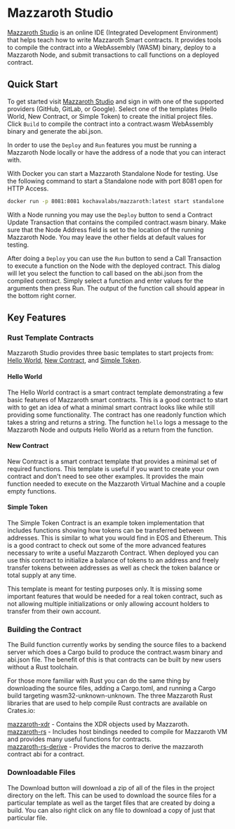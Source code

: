 # Mazzaroth Studio

[Mazzaroth Studio](https://studio.mazzaroth.io/) is an online
IDE (Integrated Development Environment) that helps teach
how to write Mazzaroth Smart contracts.
It provides tools to compile the contract into a WebAssembly (WASM)
binary, deploy to a Mazzaroth Node, and submit transactions
to call functions on a deployed contract.

## Quick Start

To get started visit [Mazzaroth Studio](https://studio.mazzaroth.io/) and
sign in with one of the supported providers (GitHub, GitLab, or Google).
Select one of the templates (Hello World, New Contract, or Simple Token) to
create the initial project files. Click `Build` to compile the contract into
a contract.wasm WebAssembly binary and generate the abi.json.

In order to use the `Deploy` and `Run` features you must be running a Mazzaroth
Node locally or have the address of a node that you can interact with.

With Docker you can start a Mazzaroth Standalone Node for testing. Use the following
command to start a Standalone node with port 8081 open for HTTP Access.

```Bash
docker run -p 8081:8081 kochavalabs/mazzaroth:latest start standalone
```

With a Node running you may use the `Deploy` button to send a Contract Update Transaction
that contains the compiled contract.wasm binary. Make sure that the Node Address
field is set to the location of the running Mazzaroth Node. You may leave the
other fields at default values for testing.

After doing a `Deploy` you can use the `Run` button to send a Call Transaction to
execute a function on the Node with the deployed contract. This dialog will let
you select the function to call based on the abi.json from the compiled contract.
Simply select a function and enter values for the arguments then press Run. The
output of the function call should appear in the bottom right corner.

## Key Features

### Rust Template Contracts

Mazzaroth Studio provides three basic templates to start projects from:
[Hello World](#Hello-World), [New Contract](#New-Contract), and [Simple Token](#Simple-Token).

#### Hello World

The Hello World contract is a smart contract template demonstrating a few basic
features of Mazzaroth smart contracts. This is a good contract to start with to
get an idea of what a minimal smart contract looks like while still providing some
functionality. The contract has one readonly function which takes a string and
returns a string. The function `hello` logs a message to the Mazzaroth Node
and outputs Hello World as a return from the function.

#### New Contract

New Contract is a smart contract template that provides a minimal set of required
functions. This template is useful if you want to create your own contract and
don't need to see other examples. It provides the main function needed to
execute on the Mazzaroth Virtual Machine and a couple empty functions.

#### Simple Token

The Simple Token Contract is an example token implementation that includes functions
showing how tokens can be transferred between addresses.
This is similar to what you would find in EOS and Ethereum.
This is a good contract to check out some of the more advanced features necessary
to write a useful Mazzaroth Contract. When deployed you can use this contract to
initialize a balance of tokens to an address and freely transfer tokens between
addresses as well as check the token balance or total supply at any time.

This template is meant for testing purposes only. It is missing some important features
that would be needed for a real token contract, such as not allowing multiple initializations
or only allowing account holders to transfer from their own account.

### Building the Contract

The Build function currently works by sending the source files to a backend server
which does a Cargo build to produce the contract.wasm binary and abi.json file.
The benefit of this is that contracts can be built by new users without a Rust
toolchain.

For those more familiar with Rust you can do the same thing by downloading
the source files, adding a Cargo.toml, and running a Cargo build targeting
wasm32-unknown-unknown. The three Mazzaroth Rust libraries that are used to
help compile Rust contracts are available on Crates.io:

[mazzaroth-xdr](https://crates.io/crates/mazzaroth-xdr) - Contains the XDR objects
used by Mazzaroth.  
[mazzaroth-rs](https://crates.io/crates/mazzaroth-rs) - Includes host bindings needed
to compile for Mazzaroth VM and provides many useful functions for contracts.  
[mazzaroth-rs-derive](https://crates.io/crates/mazzaroth-rs-derive) - Provides the
macros to derive the mazzaroth contract abi for a contract.

### Downloadable Files

The Download button will download a zip of all of the files in the project
directory on the left. This can be used to download the source files for a
particular template as well as the target files that are created by doing a
build. You can also right click on any file to download a copy of just that
particular file.

